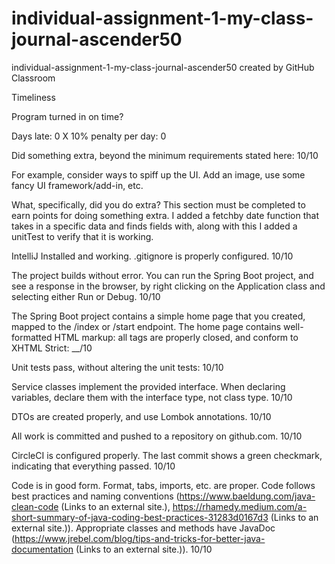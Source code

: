 # individual-assignment-1-my-class-journal-ascender50
individual-assignment-1-my-class-journal-ascender50 created by GitHub Classroom

Timeliness

Program turned in on time?  

Days late: 0 X 10% penalty per day: 0

Did something extra, beyond the minimum requirements stated here:  10/10

For example, consider ways to spiff up the UI.  Add an image, use some fancy UI framework/add-in, etc.

What, specifically, did you do extra?  This section must be completed to earn points for doing something extra.
I added a fetchby date function that takes in a specific data and finds fields with, along with this I added a unitTest to verify that it is working.

IntelliJ Installed and working.  .gitignore is properly configured.  10/10

The project builds without error.  You can run the Spring Boot project, and see a response in the browser, by right clicking on the Application class and selecting either Run or Debug. 10/10

The Spring Boot project contains a simple home page that you created, mapped to the /index or /start endpoint.  The home page contains well-formatted HTML markup: all tags are properly closed, and conform to XHTML Strict:  __/10

Unit tests pass, without altering the unit tests: 10/10

Service classes implement the provided interface.  When declaring variables, declare them with the interface type, not class type.  10/10

DTOs are created properly, and use Lombok annotations.  10/10

All work is committed and pushed to a repository on github.com.    10/10

CircleCI is configured properly.  The last commit shows a green checkmark, indicating that everything passed.  10/10

Code is in good form.  Format, tabs, imports, etc. are proper.  Code follows best practices and naming conventions (https://www.baeldung.com/java-clean-code (Links to an external site.), https://rhamedy.medium.com/a-short-summary-of-java-coding-best-practices-31283d0167d3 (Links to an external site.)).  Appropriate classes and methods have JavaDoc (https://www.jrebel.com/blog/tips-and-tricks-for-better-java-documentation (Links to an external site.)).  10/10
